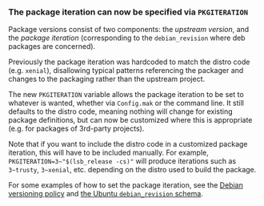 ### The package iteration can now be specified via `PKGITERATION`

Package versions consist of two components: the _upstream version_, and
the _package iteration_ (corresponding to the `debian_revision` where
deb packages are concerned).

Previously the package iteration was hardcoded to match the distro code
(e.g. `xenial`), disallowing typical patterns referencing the packager
and changes to the packaging rather than the upstream project.

The new `PKGITERATION` variable allows the package iteration to be set
to whatever is wanted, whether via `Config.mak` or the command line.
It still defaults to the distro code, meaning nothing will change for
existing package definitions, but can now be customized where this is
appropriate (e.g. for packages of 3rd-party projects).

Note that if you want to include the distro code in a customized package
iteration, this will have to be included manually.  For example,
`PKGITERATION=3~"$(lsb_release -cs)"` will produce iterations such as
`3~trusty`, `3~xenial`, etc. depending on the distro used to build the
package.

For some examples of how to set the package iteration, see the
 [Debian versioning policy](https://www.debian.org/doc/debian-policy/#version)
and [the Ubuntu `debian_revision` schema](https://askubuntu.com/questions/620533/how-does-ubuntu-name-packages).
